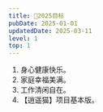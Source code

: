 ```yaml
---
title: 🎯2025目标
pubDate: 2025-01-01
updatedDate: 2025-03-11
level: 1
top: 1
---
```


1. 身心健康快乐。
2. 家庭幸福美满。
3. 工作清闲自在。
4. 【逍遥猫】项目基本版。
